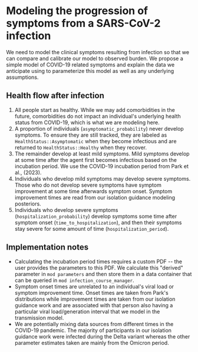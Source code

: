 # Modeling the progression of symptoms from a SARS-CoV-2 infection

We need to model the clinical symptoms resulting from infection so that we can compare and calibrate
our model to observed burden. We propose a simple model of COVID-19 related symptoms and explain
the data we anticipate using to parameterize this model as well as any underlying assumptions.

## Health flow after infection
1. All people start as healthy. While we may add comorbidities in the future, comorbidities do not impact
an individual's underlying health status from COVID-19, which is what we are modeling here.
2. A proportion of individuals (`asymptomatic_probability`) never develop symptoms. To ensure they
are still tracked, they are labeled as `HealthStatus::Asymptomatic` when they become infectious and
are returned to `HealthStatus::Healthy` when they recover.
3. The remainder develop at least mild symptoms. Mild symptoms develop at some time after the agent
first becomes infectious based on the incubation period. We use the COVID-19 incubation period
from Park et al., (2023).
4. Individuals who develop mild symptoms may develop severe symptoms. Those who do not develop severe
symptoms have symptom improvement at some time afterwards symptom onset. Symptom improvement times are
read from our isolation guidance modeling posteriors.
5. Individuals who develop severe symptoms (`hospitalization_probability`) develop symptoms some time
after symptom onset (`time_to_hospitalization`), and then their symptoms stay severe for some amount
of time (`hospitalization_period`).

## Implementation notes
- Calculating the incubation period times requires a custom PDF -- the user provides the parameters to
this PDF. We calculate this "derived" parameter in `mod parameters` and then store them in a data container
that can be queried in `mod infection_course_manager`.
- Symptom onset times are unrelated to an individual's viral load or symptom improvement time. Onset times
are taken from Park's distributions while improvement times are taken from our isolation guidance work and
are associated with that person also having a particular viral load/generation interval that we model in
the transmission model.
- We are potentially mixing data sources from different times in the COVID-19 pandemic. The majority of
participants in our isolation guidance work were infected during the Delta variant whereas the other parameter
estimates taken are mainly from the Omicron period.
